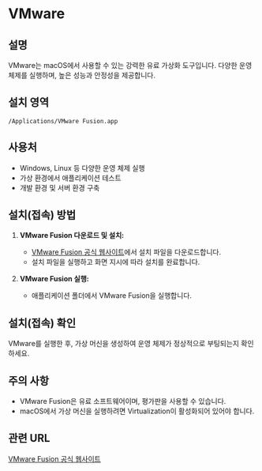 # VMware

## 설명
VMware는 macOS에서 사용할 수 있는 강력한 유료 가상화 도구입니다. 다양한 운영 체제를 실행하며, 높은 성능과 안정성을 제공합니다.

## 설치 영역
`/Applications/VMware Fusion.app`

## 사용처
- Windows, Linux 등 다양한 운영 체제 실행
- 가상 환경에서 애플리케이션 테스트
- 개발 환경 및 서버 환경 구축

## 설치(접속) 방법
1. **VMware Fusion 다운로드 및 설치:**
   - [VMware Fusion 공식 웹사이트](https://www.vmware.com/products/fusion.html)에서 설치 파일을 다운로드합니다.
   - 설치 파일을 실행하고 화면 지시에 따라 설치를 완료합니다.

2. **VMware Fusion 실행:**
   - 애플리케이션 폴더에서 VMware Fusion을 실행합니다.

## 설치(접속) 확인
VMware를 실행한 후, 가상 머신을 생성하여 운영 체제가 정상적으로 부팅되는지 확인하세요.

## 주의 사항
- VMware Fusion은 유료 소프트웨어이며, 평가판을 사용할 수 있습니다.
- macOS에서 가상 머신을 실행하려면 Virtualization이 활성화되어 있어야 합니다.

## 관련 URL
[VMware Fusion 공식 웹사이트](https://www.vmware.com/products/fusion.html)
